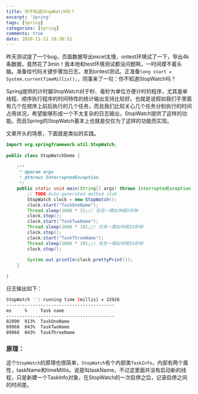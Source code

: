 ```yaml
---
title: 你不知道StopWatch吗？
excerpt: 'Spring'
tags: [Spring]
categories: [Spring]
comments: true
date: 2020-11-11 10:30:52
---
```


昨天测试提了一个bug，页面数据导出excel太慢，ontest环境试了一下，导出4k条数据，竟然花了3min！我本地和test环境测试都没问题啊，一时间摸不着头脑。准备给代码关键步骤加日志，发到ontest测试。正准备`long start = System.currentTimeMillis();`，同事来了一句：你不知道StopWatch吗？


Spring提供的计时器StopWatch对于秒、毫秒为单位方便计时的程序，尤其是单线程、顺序执行程序的时间特性的统计输出支持比较好。也就是说假如我们手里面有几个在顺序上前后执行的几个任务，而且我们比较关心几个任务分别执行的时间占用状况，希望能够形成一个不太复杂的日志输出，StopWatch提供了这样的功能。而且Spring的StopWatch基本上也就是仅仅为了这样的功能而实现。


文章开头的场景，下面就是类似的实践。

```java
import org.springframework.util.StopWatch;  
  
public class StopWatchDemo {  
  
    /** 
     * @param args 
     * @throws InterruptedException 
     */  
    public static void main(String[] args) throws InterruptedException {  
        // TODO Auto-generated method stub  
        StopWatch clock = new StopWatch();  
        clock.start("TaskOneName");  
        Thread.sleep(1000 * 3);// 任务一模拟休眠3秒钟  
        clock.stop();  
        clock.start("TaskTwoName");  
        Thread.sleep(1000 * 10);// 任务一模拟休眠10秒钟  
        clock.stop();  
        clock.start("TaskThreeName");  
        Thread.sleep(1000 * 10);// 任务一模拟休眠10秒钟  
        clock.stop();  
  
        System.out.println(clock.prettyPrint());  
    }  
  
}
```
日志输出如下：

```bash
StopWatch '': running time (millis) = 22926
-----------------------------------------
ms     %     Task name
-----------------------------------------
02990  013%  TaskOneName
09968  043%  TaskTwoName
09968  043%  TaskThreeName
```

### 原理：

这个`StopWatch`的原理也很简单，`StopWatch`有个内部类`TaskInfo`，内部有两个属性，taskName和timeMillis。说是叫taskName，不过这里面并没有启动新的线程，只是新建一个TaskInfo对象，在StopWatch的一次启停之后，记录启停之间的时间差。

